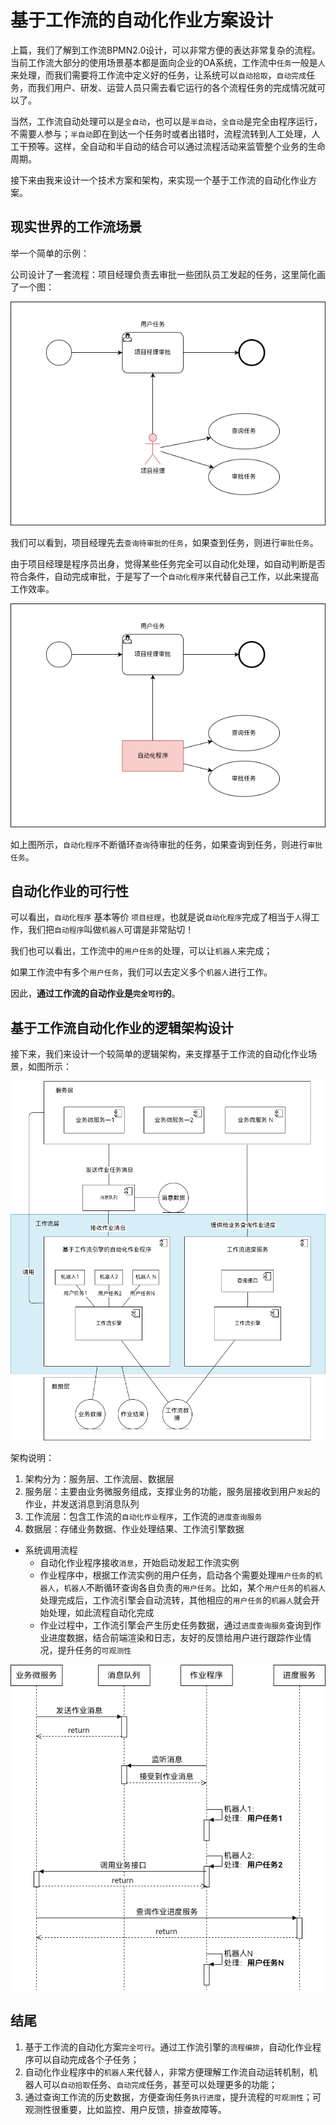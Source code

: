 # 基于工作流的自动化作业方案设计

上篇，我们了解到工作流BPMN2.0设计，可以非常方便的表达非常复杂的流程。
当前工作流大部分的使用场景基本都是面向企业的OA系统，工作流中`任务`一般是`人`来处理，而我们需要将工作流中定义好的任务，让系统可以`自动拾取`，`自动完成`任务，而我们用户、研发、运营人员只需去看它运行的各个流程任务的完成情况就可以了。

当然，工作流自动处理可以是`全自动`，也可以是`半自动`，`全自动`是完全由程序运行，不需要`人`参与；`半自动`即在到达一个任务时或者出错时，流程流转到人工处理，人工干预等。这样，全自动和半自动的结合可以通过流程活动来监管整个业务的生命周期。

接下来由我来设计一个技术方案和架构，来实现一个基于工作流的自动化作业方案。

## 现实世界的工作流场景

举一个简单的示例：

公司设计了一套流程：项目经理负责去审批一些团队员工发起的任务，这里简化画了一个图：

![现实世界流程](./_media/现实世界流程.png)

我们可以看到，项目经理先去`查询待审批的任务`，如果查到任务，则进行`审批任务`。

由于项目经理是程序员出身，觉得某些任务完全可以自动化处理，如自动判断是否符合条件，自动完成审批，于是写了一个`自动化程序`来代替自己工作，以此来提高工作效率。

![现实世界流程](./_media/自动化程序流程.png)

如上图所示，`自动化程序`不断循环`查询`待审批的任务，如果查询到任务，则进行`审批任务`。

## 自动化作业的可行性

可以看出，`自动化程序` 基本等价 `项目经理`，也就是说`自动化程序`完成了相当于`人`得工作，我们把`自动程序`叫做`机器人`可谓是非常贴切！

我们也可以看出，工作流中的`用户任务`的处理，可以让`机器人`来完成；

如果工作流中有多个`用户任务`，我们可以去定义多个`机器人`进行工作。

因此，**通过工作流的自动作业是`完全可行`的**。

## 基于工作流自动化作业的逻辑架构设计

接下来，我们来设计一个较简单的逻辑架构，来支撑基于工作流的自动化作业场景，如图所示：

![现实世界流程](./_media/逻辑架构.png)

架构说明：

1. 架构分为：服务层、工作流层、数据层
2. 服务层：主要由业务微服务组成，支撑业务的功能，服务层接收到用户`发起`的作业，并发送消息到消息队列
3. 工作流层：包含工作流的`自动化作业程序`，工作流的`进度查询服务`
4. 数据层：存储业务数据、作业处理结果、工作流引擎数据


- 系统调用流程
	- 自动化作业程序接收`消息`，开始启动发起工作流实例
    - 作业程序中，根据工作流实例的用户任务，启动各个需要处理`用户任务`的`机器人`，`机器人`不断循环查询各自负责的`用户任务`。比如，某个`用户任务`的`机器人`处理完成后，工作流引擎会自动流转，其他相应的`用户任务`的`机器人`就会开始处理，如此流程自动化完成
    - 作业过程中，工作流引擎会产生历史任务数据，通过`进度查询服务`查询到作业进度数据，结合前端渲染和日志，友好的反馈给用户进行跟踪作业情况，提升任务的`可观测性`

![系统调用流程](./_media/系统流程.png)

## 结尾

1. 基于工作流的自动化方案`完全可行`。通过工作流引擎的`流程编排`，自动化作业程序可以自动完成各个子任务；
2. 自动化作业程序中的`机器人`来代替`人`，非常方便理解工作流自动运转机制，机器人可以`自动拾取`任务、`自动完成`任务，甚至可以处理更多的功能；
3. 通过查询工作流的历史数据，方便查询任务`执行进度`，提升流程的`可观测性`；可观测性很重要，比如监控、用户反馈，排查故障等。